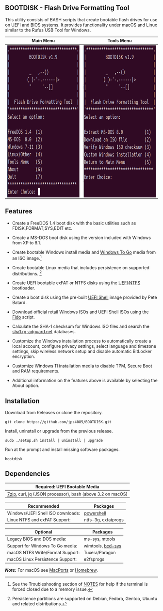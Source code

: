 ## BOOTDISK - Flash Drive Formatting Tool

This utility consists of BASH scripts that create bootable flash drives for use on UEFI and BIOS systems. It provides functionality under macOS and Linux similar to the Rufus USB Tool for Windows.

Main Menu | Tools Menu
:-------------:|:-----------------:
<img align="left" src="https://raw.githubusercontent.com/jpz4085/BOOTDISK/main/.github/images/Main Menu.png" width=406 height=502/> | <img align="right" src="https://raw.githubusercontent.com/jpz4085/BOOTDISK/main/.github/images/Tools Menu.png" width=407 height=502/>

Features
--------

- Create a FreeDOS 1.4 boot disk with the basic utilities such as FDISK,FORMAT,SYS,EDIT etc.

- Create a MS-DOS boot disk using the version included with Windows from XP to 8.1.

- Create bootable Windows install media and [Windows To Go](https://learn.microsoft.com/en-us/previous-versions/windows/it-pro/windows-10/deployment/windows-to-go/windows-to-go-overview) media from an ISO image.[^1]

- Create bootable Linux media that includes persistence on supported distributions. [^2]

- Create UEFI bootable exFAT or NTFS disks using the [UEFI:NTFS](https://github.com/pbatard/uefi-ntfs) bootloader.

- Create a boot disk using the pre-built [UEFI Shell](https://github.com/pbatard/UEFI-Shell) image provided by Pete Batard.

- Download official retail Windows ISOs and UEFI Shell ISOs using the [Fido](https://github.com/pbatard/Fido) script.

- Calculate the SHA-1 checksum for Windows ISO files and search the [sha1.rg-adguard.net](https://sha1.rg-adguard.net) databases.

- Customize the Windows installation process to automatically create a local account, configure privacy settings, select language and timezone settings, skip wireless network setup and disable automatic BitLocker encryption.

- Customize Windows 11 installation media to disable TPM, Secure Boot and RAM requirements.

- Additional information on the features above is available by selecting the About option.

Installation
------------------------
Download from Releases or clone the repository.
```
git clone https://github.com/jpz4085/BOOTDISK.git
```
Install, uninstall or upgrade from the previous release.
```
sudo ./setup.sh install | uninstall | upgrade
```
Run at the prompt and install missing software packages.
```
bootdisk
```

Dependencies
------------ 
|Required: UEFI Bootable Media|
|---|
| [7zip](https://sourceforge.net/projects/sevenzip/), curl, jq (JSON processor), bash (above 3.2 on macOS)|
  
|Recommended|Packages|
| --- | --- |
| Windows/UEFI Shell ISO downloads: | [powershell](https://learn.microsoft.com/en-us/powershell/scripting/install/installing-powershell) |  
|Linux NTFS and exFAT Support: | ntfs-3g, exfatprogs|
 
|Optional|Packages|
|---|---|
|Legacy BIOS and DOS media: | ms-sys, mtools|  
|Support for Windows To Go media: | wimtools, [bcd-sys](https://github.com/jpz4085/BCD-SYS)|  
|macOS NTFS Write/Format Support: | Tuxera/Paragon|  
|macOS Linux Persistence Support: |e2fsprogs|  

***Note:*** For macOS see [MacPorts](https://www.macports.org/) or [Homebrew](https://brew.sh/).

[^1]: See the Troubleshooting section of [NOTES](https://github.com/jpz4085/BOOTDISK/blob/main/Support/NOTES.md) for help if the terminal is forced closed due to a memory issue.  
[^2]: Persistence partitions are supported on Debian, Fedora, Gentoo, Ubuntu and related distributions.
